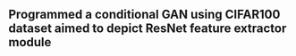 ## Programmed a conditional GAN using CIFAR100 dataset aimed to depict ResNet feature extractor module
